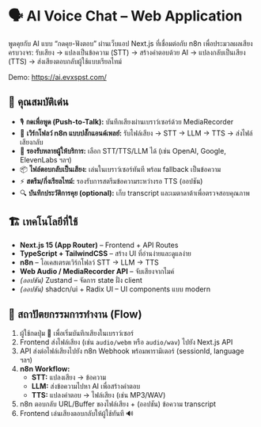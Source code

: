 # 🗣️ AI Voice Chat – Web Application

พูดคุยกับ AI แบบ “กดคุย-ฟังตอบ” ผ่านเว็บแอป Next.js ที่เชื่อมต่อกับ n8n เพื่อประมวลผลเสียงครบวงจร: รับเสียง → แปลงเป็นข้อความ (STT) → สร้างคำตอบด้วย AI → แปลงกลับเป็นเสียง (TTS) → ส่งเสียงตอบกลับผู้ใช้แบบเรียลไทม์

Demo: https://ai.evxspst.com/

## 📌 คุณสมบัติเด่น

- 🎙️ **กดเพื่อพูด (Push-to-Talk):** บันทึกเสียงผ่านเบราว์เซอร์ด้วย MediaRecorder
- 🔁 **เวิร์กโฟลว์ n8n แบบปลั๊กแอนด์เพลย์:** รับไฟล์เสียง → STT → LLM → TTS → ส่งไฟล์เสียงกลับ
- 🧠 **รองรับหลายผู้ให้บริการ:** เลือก STT/TTS/LLM ได้ (เช่น OpenAI, Google, ElevenLabs ฯลฯ)
- 📦 **ไฟล์ตอบกลับเป็นเสียง:** เล่นในเบราว์เซอร์ทันที พร้อม fallback เป็นข้อความ
- ⚡ **สตรีม/กึ่งเรียลไทม์:** รองรับการสตรีมข้อความระหว่างรอ TTS (ออปชัน)
- 🔍 **บันทึกประวัติการคุย (optional):** เก็บ transcript และเมตาดาต้าเพื่อตรวจสอบคุณภาพ

## 🏗 เทคโนโลยีที่ใช้

- **Next.js 15 (App Router)** – Frontend + API Routes
- **TypeScript + TailwindCSS** – สร้าง UI ที่อ่านง่ายและดูแลง่าย
- **n8n** – โอเคสเตรตเวิร์กโฟลว์ STT → LLM → TTS
- **Web Audio / MediaRecorder API** – จับเสียงจากไมค์
- *(ออปชัน)* Zustand – จัดการ state ฝั่ง client
- *(ออปชัน)* shadcn/ui + Radix UI – UI components แบบ modern

## 🔄 สถาปัตยกรรมการทำงาน (Flow)

1. ผู้ใช้กดปุ่ม 🎤 เพื่อเริ่มบันทึกเสียงในเบราว์เซอร์  
2. Frontend ส่งไฟล์เสียง (เช่น `audio/webm` หรือ `audio/wav`) ไปยัง Next.js API  
3. API ส่งต่อไฟล์เสียงไปยัง n8n Webhook พร้อมพารามิเตอร์ (sessionId, language ฯลฯ)  
4. **n8n Workflow:**  
   - **STT:** แปลงเสียง → ข้อความ  
   - **LLM:** ส่งข้อความไปหา AI เพื่อสร้างคำตอบ  
   - **TTS:** แปลงคำตอบ → ไฟล์เสียง (เช่น MP3/WAV)  
5. n8n ตอบกลับ URL/Buffer ของไฟล์เสียง + (ออปชัน) ข้อความ transcript  
6. Frontend เล่นเสียงตอบกลับให้ผู้ใช้ทันที 🔊
